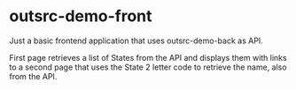 # outsrc-demo-front

Just a basic frontend application that uses 
outsrc-demo-back as API.

First page retrieves a list of States from the
API and displays them with links to a second 
page that uses the State 2 letter code to retrieve 
the name, also from the API.
